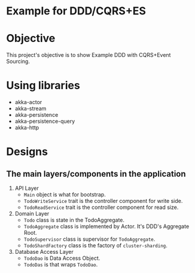 # Example for DDD/CQRS+ES

# Objective

This project's objective is to show Example DDD with CQRS+Event Sourcing.

# Using libraries

- akka-actor
- akka-stream
- akka-persistence
- akka-persistence-query
- akka-http

# Designs

## The main layers/components in the application

1. API Layer
    - `Main` object is what for bootstrap.
    - `TodoWriteService` trait is the controller component for write side.
    - `TodoReadService` trait is the controller component for read size.
1. Domain Layer
    - `Todo` class is state in the TodoAggregate.
    - `TodoAggregate` class is implemented by Actor. It's DDD's Aggregate Root.
    - `TodoSupervisor` class is supervisor for `TodoAggregate`.
    - `TodoShardFactory` class is the factory of `cluster-sharding`.
1. Database Access Layer
    - `TodoDao` is Data Access Object.
    - `TodoDas` is that wraps `TodoDao`.

